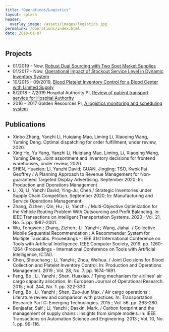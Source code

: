 ```yaml
---
title: "Operations/Logistics"
layout: splash
header:
  overlay_image: /assets/images/logistics.jpg
permalink: /operations/index.html
date: 2018-01-07
---
```


## Projects

- 01/2019 - Now, [Robust Dual Sourcing with Two Spot Market Supplies]({{'/projects/robust-dual-sourcing-with-two-spot-market-supplies/'|relative_url}})
- 01/2017 - Now, [Operational Impact of Stockout Service Level in Dynamic Inventory System]({{'/projects/operational-impact-of-stockout-service-level-in-dynamic-inventory-system/'|relative_url}})
- 10/2015 - 09/2019, [Blood Platelet Inventory Control for a Blood Center with Limited Supply]({{'/projects/blood-platelet-inventory-control-for-a-blood-center-with-limited-supply/'|relative_url}})
- 8/2018 - 7/2019 Hospital Authority PI, [Review of patient transport service for Hospital Authority]({{'/projects/review-of-patient-transport-service-for-hospital-authority/'|relative_url}})
- 2016 - 2017 Golden Resources PI, [A logistics monitoring and scheduling system]({{'/projects/grds/'|relative_url}})

## Publications
- Xinbo Zhang, Yanzhi Li, Huiqiang Mao, Liming Li, Xiaoqing Wang, Yuming Deng. Optimal dispatching for order fulfillment, under review, 2020.
- Xing He, Yu Yang, Yanzhi Li, Huiqiang Mao, Liming, Li, Xiaoqing Wang, Yuming Deng. Joint assortment and inventory decisions for frontend warehouses, under review, 2020.
- SHEN, Huaxiao; LI, Yanzhi David; GUAN, Jingjing; TSO, Kwok Fai Geoffrey / A Planning Approach to Revenue Management for Non-guaranteed Targeted Display Advertising. September 2020; In: Production and Operations Management.
- LI, Xi; LI, Yanzhi David; Ying-Ju, Chen / Strategic Inventories under Supply Chain Competition. September 2020; In: Manufacturing and Service Operations Management.
- Zhang, Zizhen ; Qin, Hu ; Li, Yanzhi. / Multi-Objective Optimization for the Vehicle Routing Problem With Outsourcing and Profit Balancing. In: IEEE Transactions on Intelligent Transportation Systems. 2020 ; Vol. 21, No. 5. pp. 1987-2001.
- Wu, Tongwen ; Zhang, Zizhen ; Li, Yanzhi ; Wang, Jiahai. / Collective Mobile Sequential Recommendation : A Recommender System for Multiple Taxicabs. Proceedings - IEEE 31st International Conference on Tools with Artificial Intelligence. IEEE Computer Society, 2019. pp. 1260-1264 (Proceedings - International Conference on Tools with Artificial Intelligence, ICTAI).
- Chen, Shouchang ; Li, Yanzhi ; Zhou, Weihua. / Joint Decisions for Blood Collection and Platelet Inventory Control. In: Production and Operations Management. 2019 ; Vol. 28, No. 7. pp. 1674-1691.
- Feng, Bo ; Li, Yanzhi ; Shen, Huaxiao. / Tying mechanism for airlines' air cargo capacity allocation. In: European Journal of Operational Research. 2015 ; Vol. 244, No. 1. pp. 322-330.
- Feng, Bo ; Li, Yanzhi ; Shen, Zuo-Jun Max. / Air cargo operations : Literature review and comparison with practices. In: Transportation Research Part C: Emerging Technologies. 2015 ; Vol. 56. pp. 263-280.
- Benjaafar, Saif ; Li, Yanzhi ; Daskin, Mark. / Carbon footprint and the management of supply chains : Insights from simple models. In: IEEE Transactions on Automation Science and Engineering. 2013 ; Vol. 10, No. 1. pp. 99-116.
